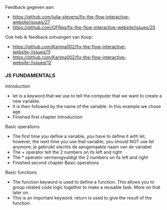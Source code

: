 Feedback gegeven aan:
- https://github.com/julia-stevens/fix-the-flow-interactive-website/issues/27
- https://github.com/OFRqq/fix-the-flow-interactive-website/issues/20

Ook heb ik feedback ontvangen van Koop:
- https://github.com/Karima002/fix-the-flow-interactive-website-/issues/11
- https://github.com/Karima002/fix-the-flow-interactive-website-/issues/12

### JS FUNDAMENTALS
Introduction
- let is a keyword that we use to tell the computer that we want to create a new variable.
- It is then followed by the name of the variable. In this example we chose age.
- Finished first chapter Introduction

Basic operations
- The first time you define a variable, you have to define it with let, however, the next time you use that variable, you should NOT use let anymore; je gebruikt slechts de aangemaakte naam van de variabel
- The + operator telt the 2 numbers on its left and right
- The * operator vermenigvuldigt the 2 numbers on its left and right
- Finished second chapter Basic operations

Basic functions
- The function keyword is used to define a function. This allows you to group related code logic together to make a reusable task. More on that later on.
- This is an important keyword. return is used to give the result of the function.





